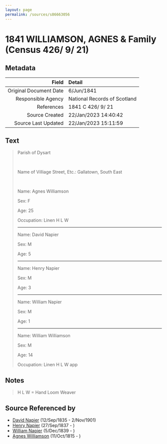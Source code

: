 ```yaml
---
layout: page
permalink: /sources/s86663056
---
```


# 1841 WILLIAMSON, AGNES & Family (Census 426/ 9/ 21)

## Metadata

Field | Detail
---:|:---
Original Document Date | 6/Jun/1841
Responsible Agency | National Records of Scotland
References | 1841 C 426/ 9/ 21
Source Created | 22/Jan/2023 14:40:42
Source Last Updated | 22/Jan/2023 15:11:59

## Text

> Parish of Dysart
>
> <br/>
>
> Name of Villiage Street, Etc.: Gallatown, South East
>
> <br/>
>
> Name: Agnes Williamson
>
> Sex: F
>
> Age: 25
>
> Occupation: Linen H L W
>
> ---
>
> Name: David Napier
>
> Sex: M
>
> Age: 5
>
> ---
>
> Name: Henry Napier
>
> Sex: M
>
> Age: 3
>
> ---
>
> Name: William Napier
>
> Sex: M
>
> Age: 1
>
> ---
>
> Name: William Williamson
>
> Sex: M
>
> Age: 14
>
> Occupation: Linen H L W app
>

## Notes

> H L W = Hand Loom Weaver
>


## Source Referenced by

* [David Napier](../people/@41697732@-david-napier-b1835-9-12-d1901-11-2.md) (12/Sep/1835 - 2/Nov/1901)
* [Henry Napier](../people/@7484846@-henry-napier-b1837-9-27-d.md) (27/Sep/1837 - )
* [William Napier](../people/@18756558@-william-napier-b1839-12-5-d.md) (5/Dec/1839 - )
* [Agnes Williamson](../people/@35381484@-agnes-williamson-b1815-10-11-d.md) (11/Oct/1815 - )
